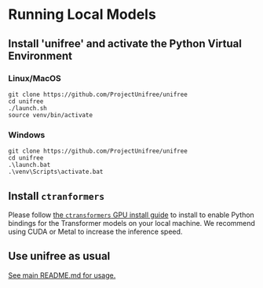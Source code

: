 # Running Local Models

## Install 'unifree' and activate the Python Virtual Environment

### Linux/MacOS

```
git clone https://github.com/ProjectUnifree/unifree
cd unifree
./launch.sh
source venv/bin/activate
```

### Windows

```
git clone https://github.com/ProjectUnifree/unifree
cd unifree
.\launch.bat
.\venv\Scripts\activate.bat
```

## Install `ctranformers`

Please follow [the `ctransformers` GPU install guide](https://github.com/marella/ctransformers#gpu) to install to enable
Python bindings for the Transformer models on your local machine. We recommend using CUDA or Metal to increase
the inference speed.

## Use unifree as usual

[See main README.md for usage.](https://github.com/ProjectUnifree/unifree#installation-and-usage) 
